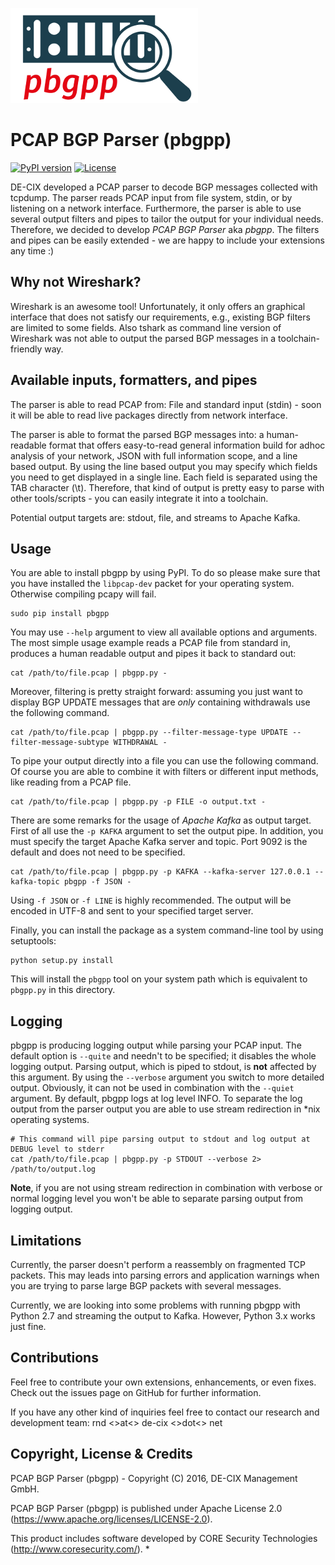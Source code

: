 ![pbgpp Logo](https://github.com/de-cix/pbgp-parser/blob/master/logo_pbgp.png)

# PCAP BGP Parser (pbgpp)
[![PyPI version](https://badge.fury.io/py/pbgpp.svg)](https://badge.fury.io/py/pbgpp)
[![License](https://img.shields.io/badge/license-Apache%202.0-blue.svg)](https://github.com/de-cix/pbgp-parser/blob/master/LICENSE.txt)

DE-CIX developed a PCAP parser to decode BGP messages collected with tcpdump. The parser reads PCAP input from file system, stdin, or by listening on a network interface. Furthermore, the parser is able to use several output filters and pipes to tailor the output for your individual needs. Therefore, we decided to develop *PCAP BGP Parser* aka *pbgpp*. The filters and pipes can be easily extended - we are happy to include your extensions any time :)

## Why not Wireshark?
Wireshark is an awesome tool! Unfortunately, it only offers an graphical interface that does not satisfy our requirements, e.g., existing BGP filters are limited to some fields. Also tshark as command line version of Wireshark was not able to output the parsed BGP messages in a toolchain-friendly way.

## Available inputs, formatters, and pipes
The parser is able to read PCAP from: File and standard input (stdin) - soon it will be able to read live packages directly from network interface.

The parser is able to format the parsed BGP messages into: a human-readable format that offers easy-to-read general information build for adhoc analysis of your network, JSON with full information scope, and a line based output. By using the line based output you may specify which fields you need to get displayed in a single line. Each field is separated using the TAB character (\t). Therefore, that kind of output is pretty easy to parse with other tools/scripts - you can easily integrate it into a toolchain.

Potential output targets are: stdout, file, and streams to Apache Kafka.

## Usage
You are able to install pbgpp by using PyPI. To do so please make sure that you have installed the `libpcap-dev` packet for your operating system. Otherwise compiling pcapy will fail.

    sudo pip install pbgpp

You may use `--help` argument to view all available options and arguments. The most simple usage example reads a PCAP file from standard in, produces a human readable output and pipes it back to standard out:

    cat /path/to/file.pcap | pbgpp.py -
    
Moreover, filtering is pretty straight forward: assuming you just want to display BGP UPDATE messages that are _only_ containing withdrawals use the following command.

    cat /path/to/file.pcap | pbgpp.py --filter-message-type UPDATE --filter-message-subtype WITHDRAWAL -
    
To pipe your output directly into a file you can use the following command. Of course you are able to combine it with filters or different input methods, like reading from a PCAP file.

    cat /path/to/file.pcap | pbgpp.py -p FILE -o output.txt -

There are some remarks for the usage of *Apache Kafka* as output target. First of all use the `-p KAFKA` argument to set the output pipe. In addition, you must specify the target Apache Kafka server and topic. Port 9092 is the default and does not need to be specified.

    cat /path/to/file.pcap | pbgpp.py -p KAFKA --kafka-server 127.0.0.1 --kafka-topic pbgpp -f JSON -
    
Using `-f JSON` or `-f LINE` is highly recommended. The output will be encoded in UTF-8 and sent to your specified target server.

Finally, you can install the package as a system command-line tool by using setuptools:

    python setup.py install

This will install the `pbgpp` tool on your system path which is equivalent to `pbgpp.py` in this directory.

## Logging
pbgpp is producing logging output while parsing your PCAP input. The default option is `--quite` and needn't to be specified; it disables the whole logging output. Parsing output, which is piped to stdout, is **not** affected by this argument. By using the `--verbose` argument you switch to more detailed output. Obviously, it can not be used in combination with the `--quiet` argument. By default, pbgpp logs at log level INFO. To separate the log output from the parser output you are able to use stream redirection in \*nix operating systems.

    # This command will pipe parsing output to stdout and log output at DEBUG level to stderr
    cat /path/to/file.pcap | pbgpp.py -p STDOUT --verbose 2> /path/to/output.log
    
**Note**, if you are not using stream redirection in combination with verbose or normal logging level you won't be able to separate parsing output from logging output.

## Limitations
Currently, the parser doesn't perform a reassembly on fragmented TCP packets. This may leads into parsing errors and application warnings when you are trying to parse large BGP packets with several messages.

Currently, we are looking into some problems with running pbgpp with Python 2.7 and streaming the output to Kafka. However, Python 3.x works just fine.

## Contributions
Feel free to contribute your own extensions, enhancements, or even fixes. Check out the issues page on GitHub for further information.

If you have any other kind of inquiries feel free to contact our research and development team: rnd <>at<> de-cix <>dot<> net

## Copyright, License & Credits
PCAP BGP Parser (pbgpp) - Copyright (C) 2016, DE-CIX Management GmbH.

PCAP BGP Parser (pbgpp) is published under Apache License 2.0 (https://www.apache.org/licenses/LICENSE-2.0).

This product includes software developed by CORE Security Technologies (http://www.coresecurity.com/).
*
